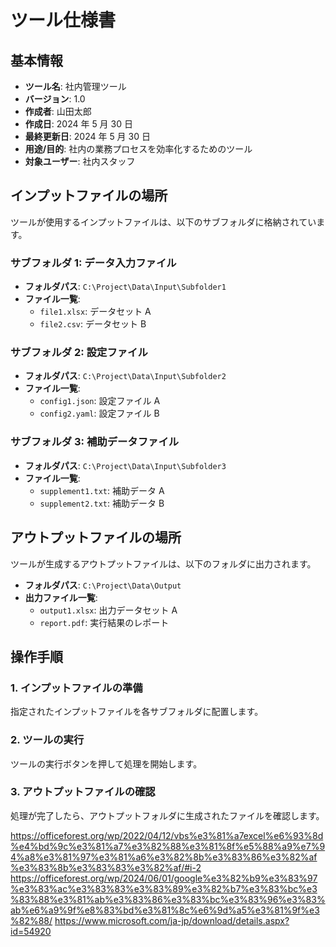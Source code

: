 # ツール仕様書

## 基本情報

- **ツール名**: 社内管理ツール
- **バージョン**: 1.0
- **作成者**: 山田太郎
- **作成日**: 2024 年 5 月 30 日
- **最終更新日**: 2024 年 5 月 30 日
- **用途/目的**: 社内の業務プロセスを効率化するためのツール
- **対象ユーザー**: 社内スタッフ

## インプットファイルの場所

ツールが使用するインプットファイルは、以下のサブフォルダに格納されています。

### サブフォルダ 1: データ入力ファイル

- **フォルダパス**: `C:\Project\Data\Input\Subfolder1`
- **ファイル一覧**:
  - `file1.xlsx`: データセット A
  - `file2.csv`: データセット B

### サブフォルダ 2: 設定ファイル

- **フォルダパス**: `C:\Project\Data\Input\Subfolder2`
- **ファイル一覧**:
  - `config1.json`: 設定ファイル A
  - `config2.yaml`: 設定ファイル B

### サブフォルダ 3: 補助データファイル

- **フォルダパス**: `C:\Project\Data\Input\Subfolder3`
- **ファイル一覧**:
  - `supplement1.txt`: 補助データ A
  - `supplement2.txt`: 補助データ B

## アウトプットファイルの場所

ツールが生成するアウトプットファイルは、以下のフォルダに出力されます。

- **フォルダパス**: `C:\Project\Data\Output`
- **出力ファイル一覧**:
  - `output1.xlsx`: 出力データセット A
  - `report.pdf`: 実行結果のレポート

## 操作手順

### 1. インプットファイルの準備

指定されたインプットファイルを各サブフォルダに配置します。

### 2. ツールの実行

ツールの実行ボタンを押して処理を開始します。

### 3. アウトプットファイルの確認

処理が完了したら、アウトプットフォルダに生成されたファイルを確認します。

https://officeforest.org/wp/2022/04/12/vbs%e3%81%a7excel%e6%93%8d%e4%bd%9c%e3%81%a7%e3%82%88%e3%81%8f%e5%88%a9%e7%94%a8%e3%81%97%e3%81%a6%e3%82%8b%e3%83%86%e3%82%af%e3%83%8b%e3%83%83%e3%82%af/#i-2
https://officeforest.org/wp/2024/06/01/google%e3%82%b9%e3%83%97%e3%83%ac%e3%83%83%e3%83%89%e3%82%b7%e3%83%bc%e3%83%88%e3%81%ab%e3%83%86%e3%83%bc%e3%83%96%e3%83%ab%e6%a9%9f%e8%83%bd%e3%81%8c%e6%9d%a5%e3%81%9f%e3%82%88/
https://www.microsoft.com/ja-jp/download/details.aspx?id=54920

